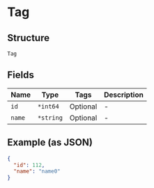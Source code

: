 
# Tag

## Structure

`Tag`

## Fields

| Name | Type | Tags | Description |
|  --- | --- | --- | --- |
| `id` | `*int64` | Optional | - |
| `name` | `*string` | Optional | - |

## Example (as JSON)

```json
{
  "id": 112,
  "name": "name0"
}
```

